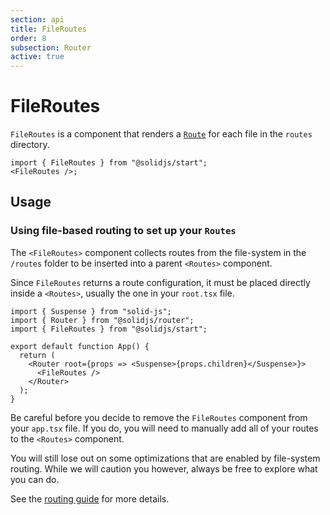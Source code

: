 ```yaml
---
section: api
title: FileRoutes
order: 8
subsection: Router
active: true
---
```


# FileRoutes

`FileRoutes` is a component that renders a [`Route`][route] for each file in the `routes` directory.

<div class="text-lg">

```tsx twoslash
import { FileRoutes } from "@solidjs/start";
<FileRoutes />;
```

</div>

<table-of-contents></table-of-contents>

## Usage

### Using file-based routing to set up your `Routes`

The `<FileRoutes>` component collects routes from the file-system in the `/routes` folder to be inserted into a parent `<Routes>` component.

Since `FileRoutes` returns a route configuration, it must be placed directly inside a `<Routes>`, usually the one in your `root.tsx` file.

```tsx twoslash {7-9} filename="app.tsx"
import { Suspense } from "solid-js";
import { Router } from "@solidjs/router";
import { FileRoutes } from "@solidjs/start";

export default function App() {
  return (
    <Router root={props => <Suspense>{props.children}</Suspense>}>
      <FileRoutes />
    </Router>
  );
}
```

<aside>

Be careful before you decide to remove the `FileRoutes` component from your `app.tsx` file. If you do, you will need to manually add all of your routes to the `<Routes>` component.

You will still lose out on some optimizations that are enabled by file-system routing. While we will caution you however, always be free to explore what you can do.

</aside>

See the [routing guide](/core-concepts/routing) for more details.

[route]: /api/Route
